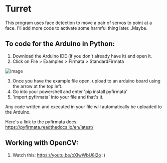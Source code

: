 # Turret
 This program uses face detection to move a pair of servos to point at a face.
 I'll add more code to activate some harmful thing later...Maybe.
 

## To code for the Arduino in Python:  
 1) Download the Arduino IDE (if you don't already have it) and open it.
 2) Click on File > Examples > Firmata > StandardFirmata
 
  ![image](https://user-images.githubusercontent.com/67160289/169120878-b4f5e704-73fc-4431-b070-2679d942f5c7.png)
 
 3) Once you have the example file open, upload to an arduino board using the arrow at the top left.
 4) Go into your powershell and enter 'pip install pyfirmata'
 5) 'import pyfirmata' into your file and that's it.

  Any code written and executed in your file will automatically be uploaded to the Arduino.

  Here's a link to the pyfirmata docs: https://pyfirmata.readthedocs.io/en/latest/
 
 ## Working with OpenCV:
  1) Watch this: https://youtu.be/oXlwWbU8l2o :)
